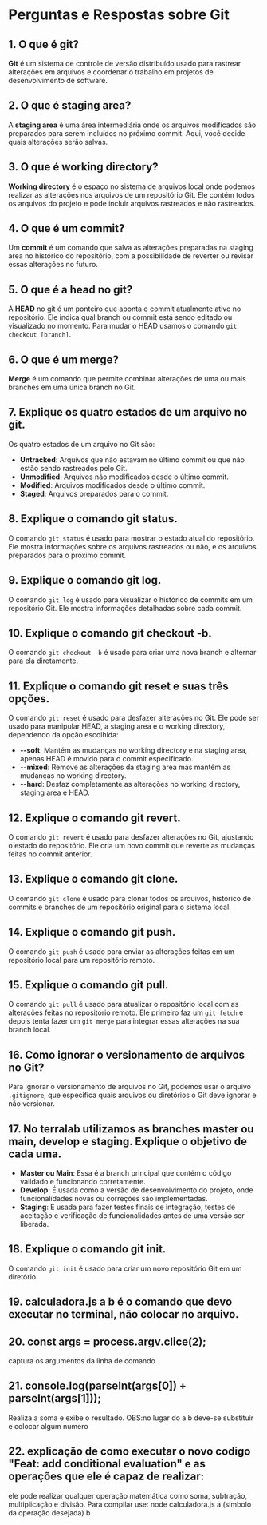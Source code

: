 # Perguntas e Respostas sobre Git

## 1. O que é git?
**Git** é um sistema de controle de versão distribuído usado para rastrear alterações em arquivos e coordenar o trabalho em projetos de desenvolvimento de software.

## 2. O que é staging area?
A **staging area** é uma área intermediária onde os arquivos modificados são preparados para serem incluídos no próximo commit. Aqui, você decide quais alterações serão salvas.

## 3. O que é working directory?
**Working directory** é o espaço no sistema de arquivos local onde podemos realizar as alterações nos arquivos de um repositório Git. Ele contém todos os arquivos do projeto e pode incluir arquivos rastreados e não rastreados.

## 4. O que é um commit?
Um **commit** é um comando que salva as alterações preparadas na staging area no histórico do repositório, com a possibilidade de reverter ou revisar essas alterações no futuro.

## 5. O que é a head no git?
A **HEAD** no git é um ponteiro que aponta o commit atualmente ativo no repositório. Ele indica qual branch ou commit está sendo editado ou visualizado no momento. Para mudar o HEAD usamos o comando `git checkout [branch]`.

## 6. O que é um merge?
**Merge** é um comando que permite combinar alterações de uma ou mais branches em uma única branch no Git.

## 7. Explique os quatro estados de um arquivo no git.
Os quatro estados de um arquivo no Git são:

- **Untracked**: Arquivos que não estavam no último commit ou que não estão sendo rastreados pelo Git.
- **Unmodified**: Arquivos não modificados desde o último commit.
- **Modified**: Arquivos modificados desde o último commit.
- **Staged**: Arquivos preparados para o commit.

## 8. Explique o comando git status.
O comando `git status` é usado para mostrar o estado atual do repositório. Ele mostra informações sobre os arquivos rastreados ou não, e os arquivos preparados para o próximo commit.

## 9. Explique o comando git log.
O comando `git log` é usado para visualizar o histórico de commits em um repositório Git. Ele mostra informações detalhadas sobre cada commit.

## 10. Explique o comando git checkout -b.
O comando `git checkout -b` é usado para criar uma nova branch e alternar para ela diretamente.

## 11. Explique o comando git reset e suas três opções.
O comando `git reset` é usado para desfazer alterações no Git. Ele pode ser usado para manipular HEAD, a staging area e o working directory, dependendo da opção escolhida:

- **--soft**: Mantém as mudanças no working directory e na staging area, apenas HEAD é movido para o commit especificado.
- **--mixed**: Remove as alterações da staging area mas mantém as mudanças no working directory.
- **--hard**: Desfaz completamente as alterações no working directory, staging area e HEAD.

## 12. Explique o comando git revert.
O comando `git revert` é usado para desfazer alterações no Git, ajustando o estado do repositório. Ele cria um novo commit que reverte as mudanças feitas no commit anterior.

## 13. Explique o comando git clone.
O comando `git clone` é usado para clonar todos os arquivos, histórico de commits e branches de um repositório original para o sistema local.

## 14. Explique o comando git push.
O comando `git push` é usado para enviar as alterações feitas em um repositório local para um repositório remoto.

## 15. Explique o comando git pull.
O comando `git pull` é usado para atualizar o repositório local com as alterações feitas no repositório remoto. Ele primeiro faz um `git fetch` e depois tenta fazer um `git merge` para integrar essas alterações na sua branch local.

## 16. Como ignorar o versionamento de arquivos no Git?
Para ignorar o versionamento de arquivos no Git, podemos usar o arquivo `.gitignore`, que especifica quais arquivos ou diretórios o Git deve ignorar e não versionar.

## 17. No terralab utilizamos as branches master ou main, develop e staging. Explique o objetivo de cada uma.
- **Master ou Main**: Essa é a branch principal que contém o código validado e funcionando corretamente.
- **Develop**: É usada como a versão de desenvolvimento do projeto, onde funcionalidades novas ou correções são implementadas.
- **Staging**: É usada para fazer testes finais de integração, testes de aceitação e verificação de funcionalidades antes de uma versão ser liberada.

## 18. Explique o comando git init.
O comando `git init` é usado para criar um novo repositório Git em um diretório.

## 19. calculadora.js a b é o comando que devo executar no terminal, não colocar no arquivo.                                      
## 20. const args = process.argv.clice(2);  
captura os argumentos da linha de comando    
## 21. console.log(parseInt(args[0]) + parseInt(args[1])); 
Realiza a soma e exibe o resultado. OBS:no lugar do a b deve-se substituir e colocar algum numero                                    
## 22. explicação de como executar o novo codigo "Feat: add conditional evaluation" e as operações que ele é capaz de realizar:
ele pode realizar qualquer operação matemática como soma, subtração, multiplicação e divisão. Para compilar use: node calculadora.js a (simbolo da operação desejada) b
